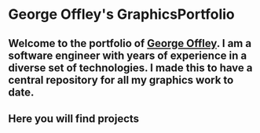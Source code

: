 # George Offley's GraphicsPortfolio

## Welcome to the portfolio of [George Offley](https://github.com/georgeoffley). I am a software engineer with years of experience in a diverse set of technologies. I made this to have a central repository for all my graphics work to date.

## Here you will find projects 
